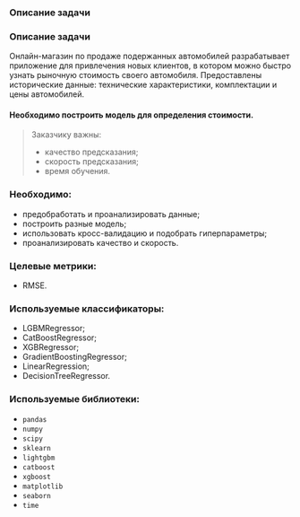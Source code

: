 ### Описание задачи

 

### Описание задачи

Онлайн-магазин по продаже подержанных автомобилей разрабатывает приложение для привлечения новых клиентов, в котором можно
быстро узнать рыночную стоимость своего автомобиля. Предоставлены исторические данные: технические характеристики,
комплектации и цены автомобилей.  

#### Необходимо построить модель для определения стоимости.  
>Заказчику важны:  
> - качество предсказания;  
> - скорость предсказания;  
> - время обучения. 

### Необходимо:
- предобработать и проанализировать данные;
- построить разные модель;
- использовать кросс-валидацию и подобрать гиперпараметры;
- проанализировать качество и скорость.

### Целевые метрики:
- RMSE.  

### Используемые классификаторы:  
- LGBMRegressor;
- CatBoostRegressor;
- XGBRegressor;
- GradientBoostingRegressor;
- LinearRegression;
- DecisionTreeRegressor.

### Используемые библиотеки:  
- `pandas`
- `numpy`
- `scipy`
- `sklearn`
- `lightgbm`
- `catboost`
- `xgboost`
- `matplotlib`
- `seaborn`
- `time`
